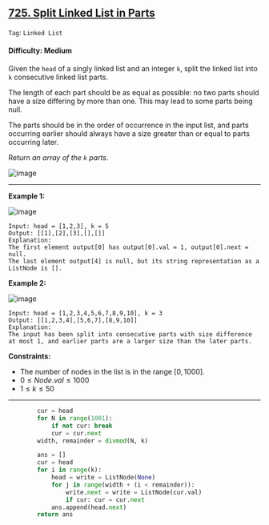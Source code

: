 ## [725. Split Linked List in Parts](https://leetcode.com/problems/split-linked-list-in-parts)

```Tag```: ```Linked List```

#### Difficulty: Medium

Given the ```head``` of a singly linked list and an integer ```k```, split the linked list into ```k``` consecutive linked list parts.

The length of each part should be as equal as possible: no two parts should have a size differing by more than one. This may lead to some parts being null.

The parts should be in the order of occurrence in the input list, and parts occurring earlier should always have a size greater than or equal to parts occurring later.

Return _an array of the ```k``` parts_.

![image](https://github.com/quananhle/Python/assets/35042430/e3e43e89-455a-4807-bc64-fde659f0c787)

---

__Example 1:__

![image](https://assets.leetcode.com/uploads/2021/06/13/split1-lc.jpg)
```
Input: head = [1,2,3], k = 5
Output: [[1],[2],[3],[],[]]
Explanation:
The first element output[0] has output[0].val = 1, output[0].next = null.
The last element output[4] is null, but its string representation as a ListNode is [].
```

__Example 2:__

![image](https://assets.leetcode.com/uploads/2021/06/13/split2-lc.jpg)
```
Input: head = [1,2,3,4,5,6,7,8,9,10], k = 3
Output: [[1,2,3,4],[5,6,7],[8,9,10]]
Explanation:
The input has been split into consecutive parts with size difference at most 1, and earlier parts are a larger size than the later parts.
```

__Constraints:__

- The number of nodes in the list is in the range $[0, 1000]$.
- $0 \le Node.val \le 1000$
- $1 \le k \le 50$

---

```Python
        cur = head
        for N in range(1001):
            if not cur: break
            cur = cur.next
        width, remainder = divmod(N, k)

        ans = []
        cur = head
        for i in range(k):
            head = write = ListNode(None)
            for j in range(width + (i < remainder)):
                write.next = write = ListNode(cur.val)
                if cur: cur = cur.next
            ans.append(head.next)
        return ans
```
